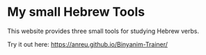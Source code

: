 # My small Hebrew Tools

This website provides three small tools for studying Hebrew verbs.

Try it out here: https://anreu.github.io/Binyanim-Trainer/


